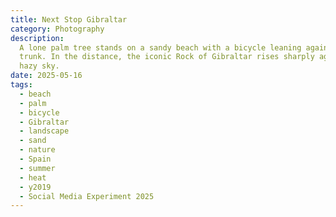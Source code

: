 ```yaml
---
title: Next Stop Gibraltar
category: Photography
description:
  A lone palm tree stands on a sandy beach with a bicycle leaning against its
  trunk. In the distance, the iconic Rock of Gibraltar rises sharply against the
  hazy sky.
date: 2025-05-16
tags:
  - beach
  - palm
  - bicycle
  - Gibraltar
  - landscape
  - sand
  - nature
  - Spain
  - summer
  - heat
  - y2019
  - Social Media Experiment 2025
---
```

